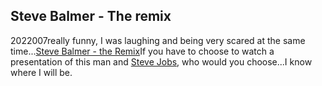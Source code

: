 <article><h1>Steve Balmer - The remix</h1><time><span class="day">20</span><span class="month">2</span><span class="year">2007</span></time>really funny, I was laughing and being very scared at the same time...<a href="http://www.flamingmailbox.com/maccomedy/movies/balmer.html" title="Steve Balmer - The remix">Steve Balmer - the Remix</a>If you have to choose to watch a presentation of this man and <a href="http://www.apple.com/quicktime/qtv/mwsf07/" title="steve jobs">Steve Jobs</a>, who would you choose...I know where I will be.</article>